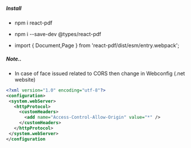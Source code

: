 ##### Install
* npm i react-pdf
* npm i --save-dev @types/react-pdf

* import { Document,Page } from 'react-pdf/dist/esm/entry.webpack';

##### Note..
* In case of face issued related to CORS then  change in Webconfig (.net website)


```xml
<?xml version="1.0" encoding="utf-8"?>
<configuration>
 <system.webServer>
   <httpProtocol>
     <customHeaders>
       <add name="Access-Control-Allow-Origin" value="*" />
     </customHeaders>
   </httpProtocol>
 </system.webServer>
</configuration
```
